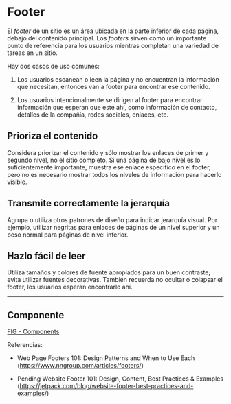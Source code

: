 # Footer

El _footer_ de un sitio es un área ubicada en la parte inferior de cada página, debajo del contenido principal. Los _footers_ sirven como un importante punto de referencia para los usuarios mientras completan una variedad de tareas en un sitio.

Hay dos casos de uso comunes:

1.  Los usuarios escanean o leen la página y no encuentran la información que necesitan, entonces van a footer para encontrar ese contenido.
    
2.  Los usuarios intencionalmente se dirigen al footer para encontrar información que esperan que esté ahí, como información de contacto, detalles de la compañía, redes sociales, enlaces, etc.
    

## Prioriza el contenido

Considera priorizar el contenido y sólo mostrar los enlaces de primer y segundo nivel, no el sitio completo. Si una página de bajo nivel es lo suficientemente importante, muestra ese enlace específico en el footer, pero no es necesario mostrar todos los niveles de información para hacerlo visible.

## Transmite correctamente la jerarquía

Agrupa o utiliza otros patrones de diseño para indicar jerarquía visual. Por ejemplo, utilizar negritas para enlaces de páginas de un nivel superior y un peso normal para páginas de nivel inferior.

## Hazlo fácil de leer

Utiliza tamaños y colores de fuente apropiados para un buen contraste; evita utilizar fuentes decorativas. También recuerda no ocultar o colapsar el footer, los usuarios esperan encontrarlo ahí.

---

## Componente 
[FIG - Components](https://www.figma.com/file/adTpzuue9VJyGt5D6bb45F/FIG---Components?node-id=2105%3A2438)

Referencias:

-   Web Page Footers 101: Design Patterns and When to Use Each (https://www.nngroup.com/articles/footers/)
    

-   Pending Website Footer 101: Design, Content, Best Practices & Examples (https://jetpack.com/blog/website-footer-best-practices-and-examples/)